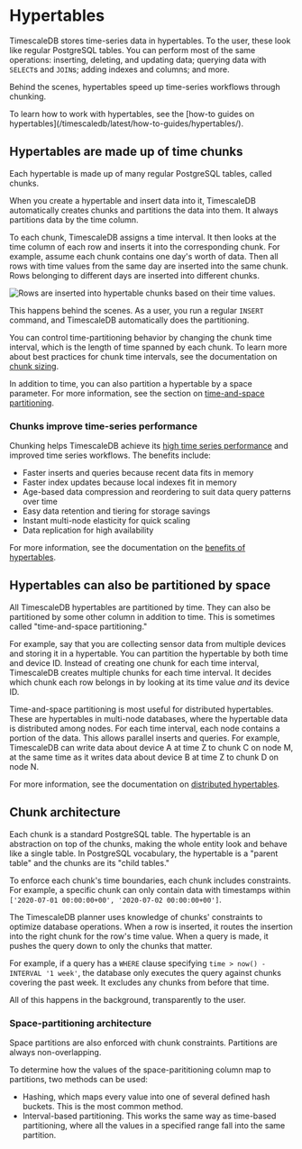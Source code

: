 # Hypertables
TimescaleDB stores time-series data in hypertables. To the user, these look like
regular PostgreSQL tables. You can perform most of the same operations:
inserting, deleting, and updating data; querying data with `SELECT`s and
`JOIN`s; adding indexes and columns; and more.

Behind the scenes, hypertables speed up time-series workflows through chunking. 

<highlight tip="note"> 
To learn how to work with hypertables, see the [how-to guides on
hypertables](/timescaledb/latest/how-to-guides/hypertables/).
</highlight>

## Hypertables are made up of time chunks
Each hypertable is made up of many regular PostgreSQL tables, called chunks.

When you create a hypertable and insert data into it, TimescaleDB automatically
creates chunks and partitions the data into them. It always partitions data by
the time column.

To each chunk, TimescaleDB assigns a time interval. It then looks at the time
column of each row and inserts it into the corresponding chunk. For example,
assume each chunk contains one day's worth of data. Then all rows with
time values from the same day are inserted into the same chunk. Rows belonging to
different days are inserted into different chunks.

<img class="main-content__illustration"
src="https://s3.amazonaws.com/assets.timescale.com/docs/images/getting-started/hypertables-chunks.png"
alt="Rows are inserted into hypertable chunks based on their time values." />

This happens behind the scenes. As a user, you run a regular `INSERT` command,
and TimescaleDB automatically does the partitioning.

You can control time-partitioning behavior by changing the chunk time interval,
which is the length of time spanned by each chunk. To learn more about best
practices for chunk time intervals, see the documentation on [chunk
sizing][chunk-sizing].

In addition to time, you can also partition a hypertable by a space parameter.
For more information, see the section on [time-and-space
partitioning](#hypertables-can-also-be-partitioned-by-space).

### Chunks improve time-series performance
Chunking helps TimescaleDB achieve its [high time series
performance][performance-benchmark] and improved time series workflows. The
benefits include:

*   Faster inserts and queries because recent data fits in memory
*   Faster index updates because local indexes fit in memory
*   Age-based data compression and reordering to suit data query patterns over
    time
*   Easy data retention and tiering for storage savings
*   Instant multi-node elasticity for quick scaling
*   Data replication for high availability

For more information, see the documentation on the [benefits of
hypertables][hypertable-benefits].

## Hypertables can also be partitioned by space
All TimescaleDB hypertables are partitioned by time. They can also be
partitioned by some other column in addition to time. This is sometimes called
"time-and-space partitioning."

For example, say that you are collecting sensor data from multiple devices and
storing it in a hypertable. You can partition the hypertable by both time and
device ID. Instead of creating one chunk for each time interval, TimescaleDB
creates multiple chunks for each time interval. It decides which chunk each row
belongs in by looking at its time value *and* its device ID. 

<!-- TODO: add the time-and-space partitioning diagram -->

Time-and-space partitioning is most useful for distributed hypertables. These
are hypertables in multi-node databases, where the hypertable data is
distributed among nodes. For each time interval, each node contains a portion of
the data. This allows parallel inserts and queries. For example, TimescaleDB can
write data about device A at time Z to chunk C on node M, at the same time as it
writes data about device B at time Z to chunk D on node N.

For more information, see the documentation on [distributed
hypertables][distributed-hypertables].

## Chunk architecture

Each chunk is a standard PostgreSQL table. The hypertable is an abstraction on
top of the chunks, making the whole entity look and behave like a single table.
In PostgreSQL vocabulary, the hypertable is a "parent table" and the chunks are
its "child tables."

To enforce each chunk's time boundaries, each chunk includes constraints. For
example, a specific chunk can only contain data with timestamps within
`['2020-07-01 00:00:00+00', '2020-07-02 00:00:00+00']`.

The TimescaleDB planner uses knowledge of chunks' constraints to optimize
database operations. When a row is inserted, it routes the insertion into the
right chunk for the row's time value. When a query is made, it pushes the query
down to only the chunks that matter. 

For example, if a query has a `WHERE` clause specifying `time > now() - INTERVAL
'1 week'`, the database only executes the query against chunks covering the past
week. It excludes any chunks from before that time. 

All of this happens in the background, transparently to the user.

### Space-partitioning architecture

Space partitions are also enforced with chunk constraints. Partitions are always
non-overlapping.

To determine how the values of the space-parititioning column map to partitions,
two methods can be used:
*   Hashing, which maps every value into one of several defined hash buckets.
    This is the most common method.
*   Interval-based partitioning. This works the same way as time-based
    partitioning, where all the values in a specified range fall into the same
    partition.

[chunk-sizing]: /how-to-guides/hypertables/best-practices/#time-intervals
[create-hypertable]: /how-to-guides/hypertables/create/
[distributed-hypertables]: /overview/core-concepts/distributed-hypertables/
[hypertable-benefits]: /overview/core-concepts/hypertables-and-chunks-benefits/
[performance-benchmark]: https://www.timescale.com/blog/timescaledb-vs-6a696248104e/